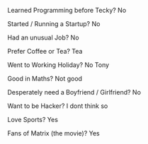Learned Programming before Tecky?
No

Started / Running a Startup?
No

Had an unusual Job?
No

Prefer Coffee or Tea?
Tea

Went to Working Holiday?
No
Tony

Good in Maths?
Not good

Desperately need a Boyfriend / Girlfriend?
No

Want to be Hacker?
I dont think so

Love Sports?
Yes

Fans of Matrix (the movie)?
Yes